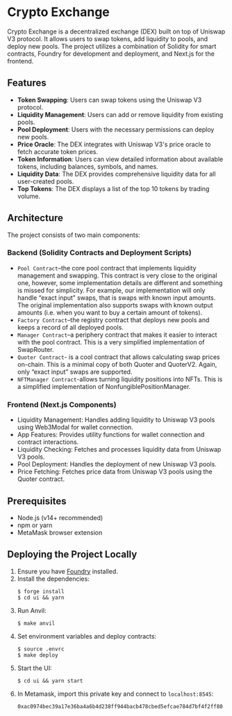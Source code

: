 # Crypto Exchange

Crypto Exchange is a decentralized exchange (DEX) built on top of Uniswap V3 protocol. It allows users to swap tokens, add liquidity to pools, and deploy new pools. The project utilizes a combination of Solidity for smart contracts, Foundry for development and deployment, and Next.js for the frontend.

## Features

- **Token Swapping**: Users can swap tokens using the Uniswap V3 protocol.
- **Liquidity Management**: Users can add or remove liquidity from existing pools.
- **Pool Deployment**: Users with the necessary permissions can deploy new pools.
- **Price Oracle**: The DEX integrates with Uniswap V3's price oracle to fetch accurate token prices.
- **Token Information**: Users can view detailed information about available tokens, including balances, symbols, and names.
- **Liquidity Data**: The DEX provides comprehensive liquidity data for all user-created pools.
- **Top Tokens**: The DEX displays a list of the top 10 tokens by trading volume.

## Architecture

The project consists of two main components:

### Backend (Solidity Contracts and Deployment Scripts)

- `Pool Contract`–the core pool contract that implements liquidity management and swapping. This contract is very close to the original one, however, some implementation details are different and something is missed for simplicity. For example, our implementation will only handle “exact input” swaps, that is swaps with known input amounts. The original implementation also supports swaps with known output amounts (i.e. when you want to buy a certain amount of tokens).
- `Factory Contract`–the registry contract that deploys new pools and keeps a record of all deployed pools.
- `Manager Contract`–a periphery contract that makes it easier to interact with the pool contract. This is a very simplified implementation of SwapRouter.
- `Quoter Contract`- is a cool contract that allows calculating swap prices on-chain. This is a minimal copy of both Quoter and QuoterV2. Again, only “exact input” swaps are supported.
- `NFTManager Contract`-allows turning liquidity positions into NFTs. This is a simplified implementation of NonfungiblePositionManager.

### Frontend (Next.js Components)

- Liquidity Management: Handles adding liquidity to Uniswap V3 pools using Web3Modal for wallet connection.
- App Features: Provides utility functions for wallet connection and contract interactions.
- Liquidity Checking: Fetches and processes liquidity data from Uniswap V3 pools.
- Pool Deployment: Handles the deployment of new Uniswap V3 pools.
- Price Fetching: Fetches price data from Uniswap V3 pools using the Quoter contract.

## Prerequisites

- Node.js (v14+ recommended)
- npm or yarn
- MetaMask browser extension





## Deploying the Project Locally

1. Ensure you have [Foundry](https://github.com/foundry-rs/foundry) installed.
1. Install the dependencies:
    ```shell
    $ forge install
    $ cd ui && yarn
    ```
1. Run Anvil:
    ```shell
    $ make anvil
    ```
1. Set environment variables and deploy contracts:
    ```shell
    $ source .envrc
    $ make deploy
    ```
1. Start the UI:
    ```shell
    $ cd ui && yarn start
    ```
1. In Metamask, import this private key and connect to `localhost:8545`:
    ```
    0xac0974bec39a17e36ba4a6b4d238ff944bacb478cbed5efcae784d7bf4f2ff80
    ```
